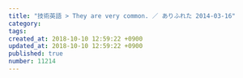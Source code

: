```yaml
---
title: "技術英語 > They are very common. ／ ありふれた 2014-03-16"
category: 
tags: 
created_at: 2018-10-10 12:59:22 +0900
updated_at: 2018-10-10 12:59:22 +0900
published: true
number: 11214
---
```



